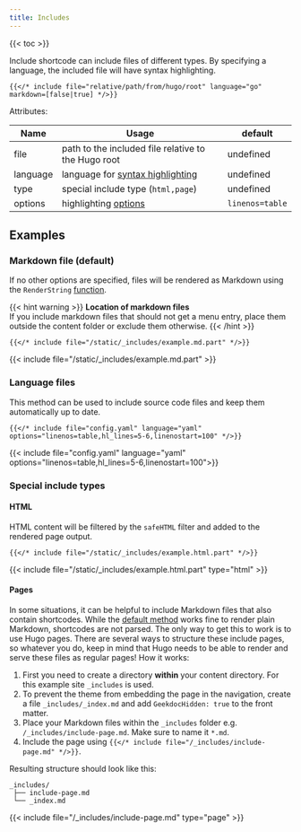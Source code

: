 ```yaml
---
title: Includes
---
```


{{< toc >}}

Include shortcode can include files of different types. By specifying a language, the included file will have syntax highlighting.

<!-- prettier-ignore-start -->
```tpl
{{</* include file="relative/path/from/hugo/root" language="go" markdown=[false|true] */>}}
```
<!-- prettier-ignore-end -->

Attributes:

| Name     | Usage                                                                                                                               | default         |
| -------- | ----------------------------------------------------------------------------------------------------------------------------------- | --------------- |
| file     | path to the included file relative to the Hugo root                                                                                 | undefined       |
| language | language for [syntax highlighting](https://gohugo.io/content-management/syntax-highlighting/#list-of-chroma-highlighting-languages) | undefined       |
| type     | special include type (`html,page`)                                                                                                  | undefined       |
| options  | highlighting [options](https://gohugo.io/content-management/syntax-highlighting/#highlight-shortcode)                               | `linenos=table` |

## Examples

### Markdown file (default)

If no other options are specified, files will be rendered as Markdown using the `RenderString` [function](https://gohugo.io/functions/renderstring/).

{{< hint warning >}}
**Location of markdown files**\
If you include markdown files that should not get a menu entry, place them outside the content folder or exclude them otherwise.
{{< /hint >}}

<!-- prettier-ignore-start -->
```tpl
{{</* include file="/static/_includes/example.md.part" */>}}
```
<!-- prettier-ignore-end -->

<!-- prettier-ignore-start -->
<!-- spellchecker-disable -->
{{< include file="/static/_includes/example.md.part" >}}
<!-- spellchecker-enable -->
<!-- prettier-ignore-end -->

### Language files

This method can be used to include source code files and keep them automatically up to date.

<!-- prettier-ignore-start -->
```tpl
{{</* include file="config.yaml" language="yaml" options="linenos=table,hl_lines=5-6,linenostart=100" */>}}
```
<!-- prettier-ignore-end -->

<!-- prettier-ignore-start -->
<!-- spellchecker-disable -->
{{< include file="config.yaml" language="yaml" options="linenos=table,hl_lines=5-6,linenostart=100">}}
<!-- spellchecker-enable -->
<!-- prettier-ignore-end -->

### Special include types

#### HTML

HTML content will be filtered by the `safeHTML` filter and added to the rendered page output.

<!-- prettier-ignore-start -->
```tpl
{{</* include file="/static/_includes/example.html.part" */>}}
```
<!-- prettier-ignore-end -->

{{< include file="/static/_includes/example.html.part" type="html" >}}

#### Pages

In some situations, it can be helpful to include Markdown files that also contain shortcodes. While the [default method](#markdown-file-default) works fine to render plain Markdown, shortcodes are not parsed. The only way to get this to work is to use Hugo pages. There are several ways to structure these include pages, so whatever you do, keep in mind that Hugo needs to be able to render and serve these files as regular pages! How it works:

1. First you need to create a directory **within** your content directory. For this example site `_includes` is used.
2. To prevent the theme from embedding the page in the navigation, create a file `_includes/_index.md` and add `GeekdocHidden: true` to the front matter.
3. Place your Markdown files within the `_includes` folder e.g. `/_includes/include-page.md`. Make sure to name it `*.md`.
4. Include the page using `{{</* include file="/_includes/include-page.md" */>}}`.

Resulting structure should look like this:

```Shell
_includes/
 ├── include-page.md
 └── _index.md
```

{{< include file="/_includes/include-page.md" type="page" >}}
